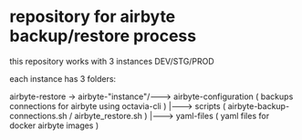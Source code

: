 # repository for airbyte backup/restore process

this repository works with 3 instances DEV/STG/PROD

each instance has 3 folders:

airbyte-restore -> airbyte-"instance"/---> airbyte-configuration ( backups connections for airbyte using octavia-cli )
                                     |---> scripts ( airbyte-backup-connections.sh / airbyte_restore.sh )
                                     |---> yaml-files ( yaml files for docker airbyte images )
                                     
                                     

